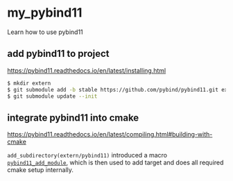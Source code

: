 # my_pybind11
Learn how to use pybind11

## add pybind11 to project

https://pybind11.readthedocs.io/en/latest/installing.html

```bash
$ mkdir extern
$ git submodule add -b stable https://github.com/pybind/pybind11.git extern/pybind11
$ git submodule update --init
```

## integrate pybind11 into cmake

https://pybind11.readthedocs.io/en/latest/compiling.html#building-with-cmake

`add_subdirectory(extern/pybind11)` introduced a macro
[`pybind11_add_module`](https://pybind11.readthedocs.io/en/latest/compiling.html#pybind11-add-module), which is then used to add target and does all required cmake setup internally.

## 